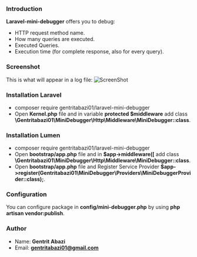 ### Introduction
**Laravel-mini-debugger** offers you to debug:
* HTTP request method name.
* How many queries are executed.
* Executed Queries.
* Execution time (for complete response, also for every query).

### Screenshot
This is what will appear in a log file:
![ScreenShot](https://i.imgur.com/XFGcLHH.png)

### Installation Laravel
* composer require gentritabazi01/laravel-mini-debugger
* Open **Kernel.php** file and in variable **protected $middleware** add class **\Gentritabazi01\MiniDebugger\Http\Middleware\MiniDebugger::class**.

### Installation Lumen
* composer require gentritabazi01/laravel-mini-debugger
* Open **bootstrap/app.php** file and in **$app->middleware([** add class **\Gentritabazi01\MiniDebugger\Http\Middleware\MiniDebugger::class**.
* Open **bootstrap/app.php** file and Register Service Provider **$app->register(Gentritabazi01\MiniDebugger\Providers\MiniDebuggerProvider::class);**.

### Configuration
You can configure package in **config/mini-debugger.php** by using **php artisan vendor:publish**.

### Author
* Name: **Gentrit Abazi**
* Email: **gentritabazi01@gmail.com**
